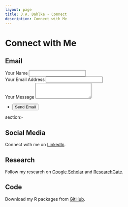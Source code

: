 ```yaml
---
layout: page
title: J.A. Dahlke - Connect
description: Connect with Me
---
```


# Connect with Me

## Email
<section>
     <form method="POST" action="https://formspree.io/f/xzbndnbg">
       <div class="field">
         <label for="name">Your Name</label>
         <input type="text" name="name" id="name" />
       </div>
       <div class="field">
         <label for="email">Your Email Address</label>
         <input type="text" name="email" id="email" />
       </div>
       <div class="field">
         <label for="message">Your Message</label>
         <textarea name="message" id="message" rows="3"></textarea>
       </div>
       <ul class="actions">
         <li><input type="submit" value="Send Email" /></li>
       </ul>
     </form>
</section>section>
     
## Social Media
Connect with me on [LinkedIn](https://www.linkedin.com/in/jeffreydahlke/).

## Research
Follow my research on [Google Scholar](https://scholar.google.com/citations?user=9myyxFoAAAAJ&hl=en) and [ResearchGate](https://www.researchgate.net/profile/Jeffrey_Dahlke).

## Code
Download my R packages from [GitHub](https://github.com/jadahlke).
